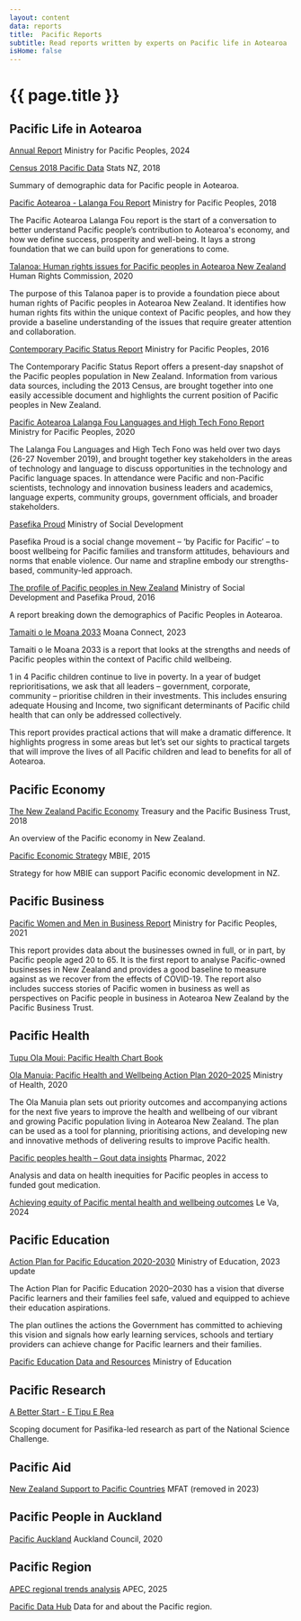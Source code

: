 ```yaml
---
layout: content
data: reports
title:  Pacific Reports
subtitle: Read reports written by experts on Pacific life in Aotearoa
isHome: false
---
```


# {{ page.title }}

## Pacific Life in Aotearoa
[Annual Report](https://www.mpp.govt.nz/assets/Corporate-Publications/MPP-annual-report-year-ending-30-June-2024.pdf)
Ministry for Pacific Peoples, 2024

[Census 2018 Pacific Data](https://www.stats.govt.nz/tools/2018-census-ethnic-group-summaries/pacific-peoples)
Stats NZ, 2018

Summary of demographic data for Pacific people in Aotearoa.

[Pacific Aotearoa - Lalanga Fou Report](https://www.mpp.govt.nz/assets/Reports/Pacific-Aotearoa-Lalanga-Fou-Report.pdf)
Ministry for Pacific Peoples, 2018

The Pacific Aotearoa Lalanga Fou report is the start of a conversation to better understand Pacific people’s contribution to Aotearoa's economy, and how we define success, prosperity and well-being. It lays a strong foundation that we can build upon for generations to come.

[Talanoa: Human rights issues for Pacific peoples in Aotearoa New Zealand](https://www.hrc.co.nz/files/6316/0695/6263/Talanoa_-_Human_rights_issues_for_Pacific_people_in_Aotearoa_New_Zealand.pdf)
Human Rights Commission, 2020

The purpose of this Talanoa paper is to provide a foundation piece about human rights of Pacific peoples in Aotearoa New Zealand. It identifies how human rights fits within the unique context of Pacific peoples, and how they provide a baseline understanding of the issues that require greater attention and collaboration. 

[Contemporary Pacific Status Report](https://www.mpp.govt.nz/assets/Reports/Contemporary-Pacific-Status-Report-2016.pdf)
Ministry for Pacific Peoples, 2016

The Contemporary Pacific Status Report offers a present-day snapshot of the Pacific peoples population in New Zealand. Information from various data sources, including the 2013 Census, are brought together into one easily accessible document and highlights the current position of Pacific peoples in New Zealand.

[Pacific Aotearoa Lalanga Fou Languages and High Tech Fono Report](https://www.mpp.govt.nz/assets/Reports/Pacific-Aotearoa-The-Lalanga-Fou-Languages-and-High-Tech-Fono-Report.pdf)
Ministry for Pacific Peoples, 2020

The Lalanga Fou Languages and High Tech Fono was held over two days (26-27 November 2019), and brought together key stakeholders in the areas of  technology and language to discuss opportunities in the technology and Pacific language spaces. In attendance were Pacific and non-Pacific scientists, technology and innovation business leaders and academics, language experts, community groups, government officials, and broader stakeholders.

[Pasefika Proud](https://www.pasefikaproud.co.nz/)
Ministry of Social Development

Pasefika Proud is a social change movement – ‘by Pacific for Pacific’ – to boost wellbeing for Pacific families and transform attitudes, behaviours and norms that enable violence. Our name and strapline embody our strengths-based, community-led approach.

[The profile of Pacific peoples in New Zealand](https://www.pasefikaproud.co.nz/assets/Resources-for-download/PasefikaProudResource-Pacific-peoples-paper.pdf)
Ministry of Social Development and Pasefika Proud, 2016

A report breaking down the demographics of Pacific Peoples in Aotearoa.

[Tamaiti o le Moana 2033](https://web.archive.org/web/20230328170133/https://pacchildconf.co.nz/wp-content/uploads/2023/03/Tamaiti-Ole-Moana-Pacific-Children-March23.pdf)
Moana Connect, 2023

Tamaiti o le Moana 2033 is a report that looks at the strengths and needs of Pacific peoples within the context of Pacific child wellbeing.
 
1 in 4 Pacific children continue to live in poverty. In a year of budget reprioritisations, we ask that all leaders – government, corporate, community – prioritise children in their investments. This includes ensuring adequate Housing and Income, two significant determinants of Pacific child health that can only be addressed collectively.
 
This report provides practical actions that will make a dramatic difference. It highlights progress in some areas but let’s set our sights to practical targets that will improve the lives of all Pacific children and lead to benefits for all of Aotearoa.

## Pacific Economy

[The New Zealand Pacific Economy](https://www.treasury.govt.nz/sites/default/files/2018-11/nz-pacific-economy-nov18.pdf)
Treasury and the Pacific Business Trust, 2018

An overview of the Pacific economy in New Zealand.

[Pacific Economic Strategy](https://www.mbie.govt.nz/assets/cf13bcf509/mbie-pacific-economic-strategy-2015-2021.pdf)
MBIE, 2015

Strategy for how MBIE can support Pacific economic development in NZ.

## Pacific Business

[Pacific Women and Men in Business Report](https://www.mpp.govt.nz/assets/Reports/Pacific-Women-and-Men-in-Business.pdf)
Ministry for Pacific Peoples, 2021

This report provides data about the businesses owned in full, or in part, by Pacific people aged 20 to 65. It is the first report to analyse Pacific-owned businesses in New Zealand and provides a good baseline to measure against as we recover from the effects of COVID-19. The report also includes success stories of Pacific women in business as well as perspectives on Pacific people in business in Aotearoa New Zealand by the Pacific Business Trust. 

## Pacific Health

[Tupu Ola Moui: Pacific Health Chart Book](https://www.health.govt.nz/publications/tupu-ola-moui-pacific-health-chart-book-2025-series)

[Ola Manuia: Pacific Health and Wellbeing Action Plan 2020–2025](https://www.health.govt.nz/publications/ola-manuia-pacific-health-and-wellbeing-action-plan-2020-2025)
Ministry of Health, 2020

The Ola Manuia plan sets out priority outcomes and accompanying actions for the next five years to improve the health and wellbeing of our vibrant and growing Pacific population living in Aotearoa New Zealand. The plan can be used as a tool for planning, prioritising actions, and developing new and innovative methods of delivering results to improve Pacific health.

[Pacific peoples health – Gout data insights](https://pharmac.govt.nz/assets/2022-04-11-Pacific-Peoples-Health-Gout-Data-Insights.pdf)
Pharmac, 2022

Analysis and data on health inequities for Pacific peoples in access to funded gout medication.

[Achieving equity of Pacific mental health and wellbeing outcomes](https://www.leva.co.nz/resources/achieving-equity-of-pacific-mental-health-and-wellbeing-outcomes/)
Le Va, 2024

## Pacific Education

[Action Plan for Pacific Education 2020-2030](https://www.education.govt.nz/news/refresh-action-plan-pacific-education)
Ministry of Education, 2023 update

The Action Plan for Pacific Education 2020–2030 has a vision that diverse Pacific learners and their families feel safe, valued and equipped to achieve their education aspirations.

The plan outlines the actions the Government has committed to achieving this vision and signals how early learning services, schools and tertiary providers can achieve change for Pacific learners and their families.

[Pacific Education Data and Resources](https://www.educationcounts.govt.nz/topics/pacific-education)
Ministry of Education

## Pacific Research

[A Better Start - E Tipu E Rea](https://web.archive.org/web/20200204130443/https://www.moanaresearch.co.nz/wp-content/uploads/2019/04/A-Better-Start_Pasifika-Scoping-Doc_FINAL.pdf)

Scoping document for Pasifika-led research as part of the National Science Challenge.

## Pacific Aid

[New Zealand Support to Pacific Countries](https://web.archive.org/web/20210417110021/https://www.mfat.govt.nz/en/aid-and-development/our-aid-partnerships-in-the-pacific/)
MFAT (removed in 2023)

## Pacific People in Auckland

[Pacific Auckland](https://www.aucklandcouncil.govt.nz/plans-projects-policies-reports-bylaws/our-plans-strategies/auckland-plan/about-the-auckland-plan/Pages/pacific-auckland.aspx)
Auckland Council, 2020

## Pacific Region

[APEC regional trends analysis](https://www.apec.org/publications/2025/05/apec-regional-trends-analysis--may-2025)
APEC, 2025

[Pacific Data Hub](https://pacificdata.org/)
Data for and about the Pacific region.
